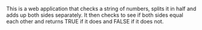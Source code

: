 This is a web application that checks a string of numbers, splits it in half and adds up both sides separately. It then checks to see if both sides equal each other and returns TRUE if it does and FALSE if it does not.
